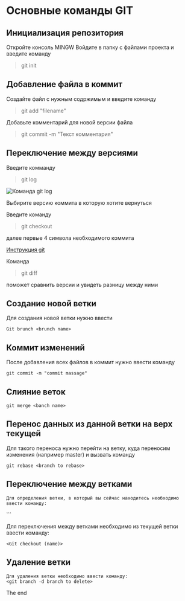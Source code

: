# Основные команды GIT

## Инициализация репозитория

Откройте консоль MINGW Войдите в папку с файлами проекта и введите команду 


>git init

## Добавление файла в коммит

Создайте файл с нужным содржимым и введите команду

>git add "filename"

Добавьте комментарий для новой версии файла

>git commit -m "Текст комментария"

## Переключение между версиями 

Введите комманду 

>git log

![Команда git log](Gitlog.png)

Выбирите версию коммита в которую хотите вернуться

Введите команду 

>git checkout 

далее первые 4 символа необходимого коммита

[Инструкция git](https://proglib.io/p/git-for-half-an-hour?ysclid=l4v5ctesjl296519805)

Команда

>git diff

поможет сравнить версии и увидеть разницу между ними

## Создание новой ветки

Для создания новой ветки нужно ввести
```
Git brunch <brunch name>
```

## Коммит изменений

После добавления всех файлов в коммит нужно ввести команду
```
git commit -m "commit massage"
```

## Слияние веток
```
git merge <banch name>
```
## Перенос данных из данной ветки на верх текущей

Для такого переноса нужно перейти на ветку, куда переносим изменения (например master) и вызвать команду
```
git rebase <branch to rebase>

```
## Переключение между ветками
```
Для определения ветки, в который вы сейчас находитесь необходимо ввести команду:
```
<git branch>
```

Для переключения между ветками необходимо из текущей ветки ввести команду:
```
<Git checkout (name)>
```

## Удаление ветки

```
Для удаления ветки необходимо ввести команду:
<git branch -d branch to delete>
```

The end
